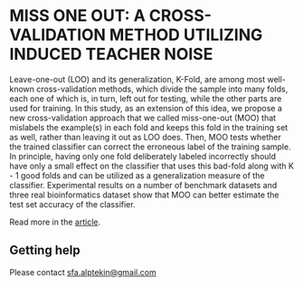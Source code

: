 
# MISS ONE OUT: A CROSS-VALIDATION METHOD UTILIZING INDUCED TEACHER NOISE

Leave-one-out (LOO) and its generalization, K-Fold, are among most well-known cross-validation methods, which divide the sample into many folds, each one of which is, in turn, left out for testing, while the other parts are used for training. In this study, as an extension of this idea, we propose a new cross-validation approach that we called miss-one-out (MOO) that mislabels the example(s) in each fold and keeps this fold in the training set as well, rather than leaving it out as LOO does. Then, MOO tests whether the trained classifier can correct the erroneous label of the training sample. In principle, having only one fold deliberately labeled incorrectly should have only a small effect on the classifier that uses this bad-fold along with K - 1 good folds and can be utilized as a generalization measure of the classifier. Experimental results on a number of benchmark datasets and three real bioinformatics dataset show that MOO can better estimate the test set accuracy of the classifier.

Read more in the [article](https://www.worldscientific.com/doi/abs/10.1142/S0218001413510038?journalCode=ijprai).

## Getting help

Please contact sfa.alptekin@gmail.com
